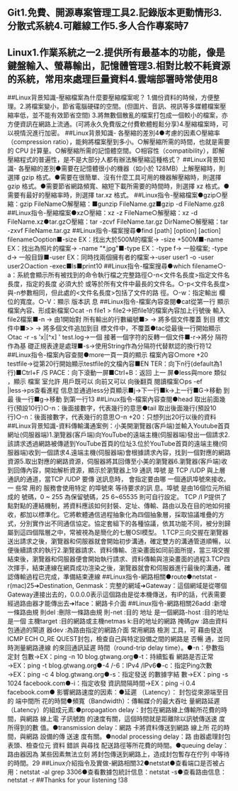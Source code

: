 ## Git1.免費、開源專案管理工具2.記錄版本更動情形3.分散式系統4.可離線工作5.多人合作專案時7
##  Linux1.作業系統之一2.提供所有最基本的功能，像是鍵盤輸入、螢幕輸出，記憶體管理3.相對比較不耗資源的系統，常用來處理巨量資料4.雲端部署時常使用8

##Linux背景知識-壓縮檔案為什麼要壓縮檔案呢？
1.備份資料的時候，方便整理。2.將檔案變小，節省電腦硬碟的空間。(但圖片、音訊、視訊等多媒體檔案壓縮率低，並不能有效節省空間)
3.將無數個散亂的檔案打包成一個較小的檔案，亦方便資訊在網路上流通。(可將永久免費版之付費軟體輕鬆分享)4.壓縮檔案時，可以視情況進行加密。
##Linux背景知識-
各壓縮的差別4●考慮的因素○壓縮率（compression ratio），能夠將檔案壓到多小。○解壓縮所需的時間，也就是需要的 CPU 計算量。○解壓縮所需的記憶體空間。○相容性（compatibility），即解壓縮程式的普遍性，是不是大部分人都有辦法解壓縮這種格式？
##Linux背景知識-
各壓縮的差別●需要在記憶體很小的機器（如小於 128MB）上解壓縮時，則選擇 gzip 格式。●需要在很簡單、沒有什麼工具可用的機器解壓縮時，則選擇 gzip 格式。●需要節省網路頻寬、縮短下載所需要的時間時，則選擇 xz 格式。●需要有最好的壓縮率時，則選擇 tar.xz 格式。
##Linux指令-壓縮檔案●gzip○壓縮：gzip FileName○解壓縮：■gunzip FileName.gz■gzip -d FileName.gz8
##Linux指令-壓縮檔案●xz○壓縮：xz -z FileName○解壓縮：xz -d FileName.xz●tar.gz○壓縮：tar -zcvf FileName.tar.gz DirName○解壓縮：tar -zxvf FileName.tar.gz
##Linux指令-檔案搜尋●find [path] [option] [action] filename○option■-size EX：找出大於500M的檔案→ -size +500M■-name EX：找出為照片的檔案→ -name "*.jpg"■-type EX：-type f→ 一般檔案;  -type d→ 一般目錄■-user EX：同時找兩個擁有者的檔案→-user user1 -o -user user2○action -exec■ls■print10
##Linux指令-檔案搜尋●which filename○-a：系統會顯示所有被找到的命令執行檔之完整路徑○-n<文件名長度>指定文件名長度，指定的長度 必須大於 或等於所有文件中最長的文件名。○-p<文件名長度>與-n参數相同，但此處的<文件名長度>包括了文件的路 徑。○-w：指定輸出 欄位的寬度。○-V：顯示 版本訊 息
##Linux指令-檔案內容查閱●cat從第一行  顯示檔案內容、形成新檔案○cat -n file1 > file2→把file1的檔案內容加上行號後 輸入file2檔案■-n  → 由1開始對  所有輸出的行數編號■>    → 將多個文件覆蓋 到目 標文件中■>>  → 將多個文件追加到目 標文件中，不覆蓋●tac從最後一行開始顯示○tac -r -s 'x\|[^x] ' test.log→一個 接著一個字符的反轉一個文件■-r→將分 隔符作為基  礎正規表達是處理■-s→使用String作為分隔符代替默認的換行符12
##Linux指令-檔案內容查閱●more一頁一頁的顯示 檔案內容○more +20 testfile→從第20行開始顯示testfile的文檔內容■EN TER：向下n行(default為1行)■Ctrl+F   /S PACE：向下滾動一屏■Ctrl+B：返回 上一 屏●less與more 類似 ，顯示 檔案 室允許  用戶既可以 向前又可以 向後翻頁   閱讀檔案○ps -ef    |less→ps查看進程 信息並通過less分頁顯示■j→下一行■k→上一行■G→移動 到最 後一行■g→移動 到第一行13
##Linux指令-檔案內容查閱●head 取出前面幾行(預設10行)○-n：後面接數字，代表幾行的意思●tail 取出後面幾行(預設10行)○-n：後面接數字，代表幾行的意思○-n +20：只想列出20行以後的資料
##Linux背景知識-資料傳輸溝通案例：小美開瀏覽器(客戶端)並輸入Youtube首頁網址(伺服器端)1.瀏覽器(客戶端)向YouTube的遠端主機(伺服器端)發出一個請求2.該請求透過網路被傳遞到YouTube首頁的位址3.位於YouTube首頁的遠端主機(伺服器端)收到一個請求4.遠端主機(伺服器端)會根據請求內容，找到一個對應的網路資源5.取出對應的網路資源，伺服器將其回傳至小美的瀏覽器6.瀏覽器(客戶端)收到回傳內容，開始解析資源，顯示於瀏覽器上19
通訊 埠號 是 TCP /UDP 與上層通訊的通道，當TCP /UDP 要傳 送訊息時， 會指定要由哪 一個通訊埠號來接收。一 些常 用的 服務會使用特定 的埠號來  等待要求的訊 息。埠號 是由16個位元所組成的 號碼，0 ~ 255 為保留號碼，25 6~65535 則可自行設定。 
TCP /I P提供了點對點的連結機制，將資料應該如何封裝、定址、傳輸、路由以及在目的地如何接收，都加以標準化。它將軟體通信過程抽象化為四個抽象層，採取協議堆疊的方式，分別實作出不同通信協定。協定套組下的各種協議，依其功能不同，被分別歸屬到這四個階層之中，常被視為是簡化的七層OSI模型。
1.TCP三向交握在瀏覽器送出請求之後，瀏覽器和伺服器就會開始初步溝通，確定雙方的溝通管道順暢，以便後續請求的執行2.瀏覽器請求、資料傳輸、渲染畫面如同前面所提，當三項交握結束後，瀏覽器和伺服器便會開始執行請求、資料傳輸與渲染畫面的過程3.TCP四次揮手，結束連線在網頁成功渲染之後，瀏覽器就會和伺服器進行最後的溝通，確認傳輸過程已完成，準備結束連線
##Linux指令-網路相關●route●netstat -r(mac)25➔Destination, Genmask：完整的網域➔Gateway：這個網域是從哪個Gateway連接出去的，0.0.0.0表示這個路由是從本機傳送，有IP的話，代表需要經過路由器才能傳出去➔Iface：網路卡介面
##Linux指令-網路相關26add  :新增一條路由規 則del  :刪除一條路由規 則-net  :目的 地址 是一個網路-host  :目的地址 是一個 主機target  :目的網路或主機netmas k:目的地址的網路  掩碼gw  :路由資料包通過的閘道 器dev  :為路由指定的網路介面
常用網路  檢測 工具，可  藉由發送  ICMP ECH   O_RE QUEST封包，檢查自己與特定設備之間的網路是   否暢 通，並同時測量網路連線 的來回通訊延遲 時間（round-trip delay time）。●-n：參數指 定封 包數→EX：ping -n 10 blog.gtwang.org●-t：持續監看  網路是否正常  →EX：ping -t blog.gtwang.org●-4 /-6：IPv4 /IPv6●-c：指定Ping次數→EX：ping -c 4 blog.gtwang.org●-s：指定發送 的數據字結 數→EX：ping -s 1024 facebook.com●-i：指定收發 資訊間隔時間→EX：ping -i 0.4 facebook.com●
影響網路速度的因素：●延遲 （Latency）： 封包從來源端至目的 端中間所  花的時間●頻寬（Bandwidth）：傳輸媒介的最大吞吐 量網路延遲（Latency）的組成元素:●propagation delay：封包在網路線上傳輸所花費的時間，與網路 線上電 子訊號跑 的速度有關，這個時間就是距離除以訊號傳送速 度所得到的數 值。●transmission delay：網路  卡將資料傳送到網路 線上所 花的時間，與網路 設備的傳  送速 度有關。●nodal processing delay：路 由器處理封包表頭、檢查位元 資料 錯誤 與尋找 配送路徑等所花費的時間。●queuing delay：路由器因為  某些因素無法立刻 將封包傳送到網路上，造成封包暫存在佇列 中等待的時間。29
##Linux介紹指令及實做-網路相關32●netstat●查看端口是否被占用：netstat -al grep 3306●查看數據包統計信息：netstat -s●查看路由信息：netstat -r
##Thanks for your listening !38
